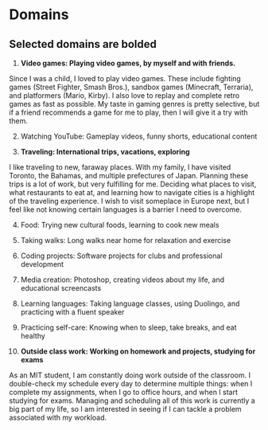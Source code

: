 # Domains

## Selected domains are bolded

1. **Video games: Playing video games, by myself and with friends.**

Since I was a child, I loved to play video games. These include fighting games (Street Fighter, Smash Bros.), sandbox games (Minecraft, Terraria), and platformers (Mario, Kirby). I also love to replay and complete retro games as fast as possible. My taste in gaming genres is pretty selective, but if a friend recommends a game for me to play, then I will give it a try with them.

2. Watching YouTube: Gameplay videos, funny shorts, educational content

3. **Traveling: International trips, vacations, exploring**

I like traveling to new, faraway places. With my family, I have visited Toronto, the Bahamas, and multiple prefectures of Japan. Planning these trips is a lot of work, but very fulfilling for me. Deciding what places to visit, what restaurants to eat at, and learning how to navigate cities is a highlight of the traveling experience. I wish to visit someplace in Europe next, but I feel like not knowing certain languages is a barrier I need to overcome.

4. Food: Trying new cultural foods, learning to cook new meals

5. Taking walks: Long walks near home for relaxation and exercise

6. Coding projects: Software projects for clubs and professional development

7. Media creation: Photoshop, creating videos about my life, and educational screencasts

8. Learning languages: Taking language classes, using Duolingo, and practicing with a fluent speaker

9. Practicing self-care: Knowing when to sleep, take breaks, and eat healthy

10. **Outside class work: Working on homework and projects, studying for exams**

As an MIT student, I am constantly doing work outside of the classroom. I double-check my schedule every day to determine multiple things: when I complete my assignments, when I go to office hours, and when I start studying for exams. Managing and scheduling all of this work is currently a big part of my life, so I am interested in seeing if I can tackle a problem associated with my workload.
